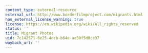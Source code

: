 ```yaml
---
content_type: external-resource
external_url: http://www.borderfilmproject.com/migrants.html
has_external_license_warning: true
license: https://en.wikipedia.org/wiki/All_rights_reserved
status: ''
title: Migrant Photos
uid: 7c142571-6e25-4dcb-b64e-ae30f5d0ce37
wayback_url: ''
---
```

